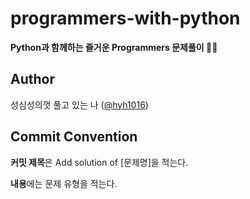 # programmers-with-python
**Python과 함께하는 즐거운 Programmers 문제풀이 🙂🙃**

## **Author**
성심성의껏 풀고 있는 나 ([@hyh1016](https://github.com/hyh1016))

## **Commit Convention**

**커밋 제목**은 Add solution of [문제명]을 적는다.

**내용**에는 문제 유형을 적는다.